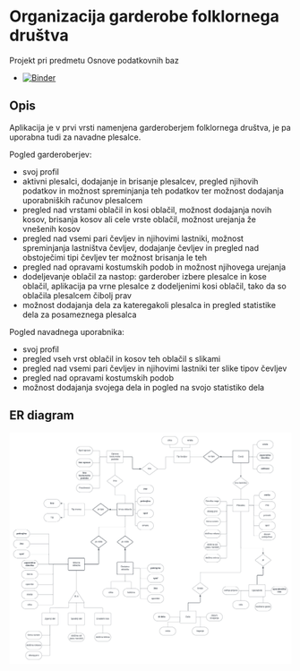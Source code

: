 # Organizacija garderobe folklornega društva
Projekt pri predmetu Osnove podatkovnih baz

* [![Binder](https://mybinder.org/badge_logo.svg)](https://mybinder.org/v2/gh/BarbaraPal/OPB-organizacija-garderobe-folklornega-dru-tva/master?urlpath=proxy%2F8080)
## Opis
Aplikacija je v prvi vrsti namenjena garderoberjem folklornega društva, je pa uporabna tudi za navadne plesalce.

Pogled garderoberjev:
- svoj profil
- aktivni plesalci, dodajanje in brisanje plesalcev, pregled njihovih podatkov in možnost spreminjanja teh podatkov ter možnost dodajanja uporabniških računov plesalcem
- pregled nad vrstami oblačil in kosi oblačil, možnost dodajanja novih kosov, brisanja kosov ali cele vrste oblačil, možnost urejanja že vnešenih kosov
- pregled nad vsemi pari čevljev in njihovimi lastniki, možnost spreminjanja lastništva čevljev, dodajanje čevljev in pregled nad obstoječimi tipi čevljev ter možnost brisanja le teh
- pregled nad opravami kostumskih podob in možnost njihovega urejanja
- dodeljevanje oblačil za nastop: garderober izbere plesalce in kose oblačil, aplikacija pa vrne plesalce z dodeljenimi kosi oblačil, tako da so oblačila plesalcem čibolj prav 
- možnost dodajanja dela za kateregakoli plesalca in pregled statistike dela za posameznega plesalca

Pogled navadnega uporabnika:
- svoj profil
- pregled vseh vrst oblačil in kosov teh oblačil s slikami
- pregled nad vsemi pari čevljev in njihovimi lastniki ter slike tipov čevljev
- pregled nad opravami kostumskih podob
- možnost dodajanja svojega dela in pogled na svojo statistiko dela

## ER diagram

![ER diagram](ERdiagram.png)

<!-- 
## Aplikacija

Aplikacijo zaženemo tako, da poženemo program [`primer.py`](primer.py), npr.
```bash
python primer.py
```
Za delovanje je potrebno še sledeče:
* [`auth_public.py`](auth_public.py) - podatki za prijavo na bazo
* [`bottle.py`](bottle.py) - knjižnica za spletni strežnik
* [`bottleext.py`](bottleext.py) - dopolnitve knjižnice `bottle.py` za lažje delo
* [`static/`](static/) - mapa s statičnimi datotekami
* [`views/`](views/) - mapa s predlogami


## Binder

Aplikacijo je mogoče poganjati tudi na spletu z orodjem [Binder](https://mybinder.org/). V ta namen so v mapi [`binder/`](binder/) še sledeče datoteke:
* [`requirements.txt`](binder/requirements.txt) - seznam potrebnih Pythonovih paketov za namestitev s [`pip`](https://pypi.org/project/pip/)
* [`postBuild`](binder/postBuild) - skripta, ki se požene po namestitvi paketov in poskrbi za nastavitev posrednika za spletni strežnik
* [`start`](binder/start) - skripta za zagon aplikacije (spremenljivka `BOTTLE_RUNTIME` poda ime glavnega programa)

Zaradi omejitev javne storitve [Binder](https://mybinder.org/) se povezava z bazo vzpostavi na vratih 443 (namesto običajnih 5432), za kar je bila potrebna posebna nastavitev strežnika.

Zgornje skripte je možno prilagoditi tudi za druga ogrodja, kot npr. [Flask](https://palletsprojects.com/p/flask/) ali [Django](https://www.djangoproject.com/).

 -->
